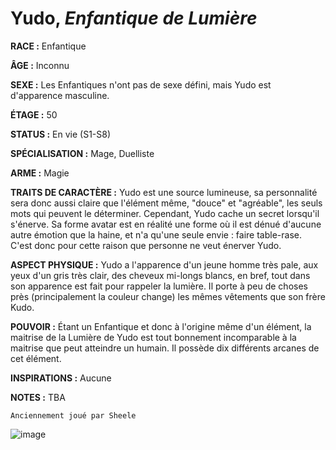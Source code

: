# Yudo, *Enfantique de Lumière*

**RACE :** Enfantique

**ÂGE :** Inconnu

**SEXE :** Les Enfantiques n'ont pas de sexe défini, mais Yudo est d'apparence masculine.

**ÉTAGE :** 50

**STATUS :** En vie (S1-S8)

**SPÉCIALISATION :** Mage, Duelliste

**ARME :** Magie

**TRAITS DE CARACTÈRE :** Yudo est une source lumineuse, sa personnalité sera donc aussi claire que l'élément même, "douce" et "agréable", les seuls mots qui peuvent le déterminer. Cependant, Yudo cache un secret lorsqu'il s'énerve. Sa forme avatar est en réalité une forme où il est dénué d'aucune autre émotion que la haine, et n'a qu'une seule envie : faire table-rase. C'est donc pour cette raison que personne ne veut énerver Yudo.

**ASPECT PHYSIQUE :** Yudo a l'apparence d'un jeune homme très pale, aux yeux d'un gris très clair, des cheveux mi-longs blancs, en bref, tout dans son apparence est fait pour rappeler la lumière. Il porte à peu de choses près (principalement la couleur change) les mêmes vêtements que son frère Kudo.

**POUVOIR :** Étant un Enfantique et donc à l'origine même d'un élément, la maitrise de la Lumière de Yudo est tout bonnement incomparable à la maitrise que peut atteindre un humain. Il possède dix différents arcanes de cet élément.

**INSPIRATIONS :** Aucune

**NOTES :** TBA

`Anciennement joué par Sheele`

![image](https://enyxia.alkanife.fr/images/characters/yudo.png)
